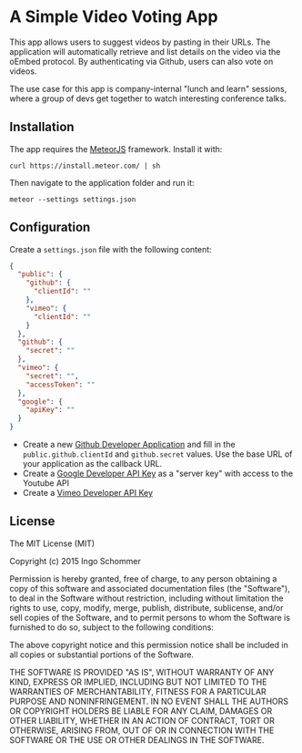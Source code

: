 # A Simple Video Voting App

This app allows users to suggest videos by pasting in their URLs.
The application will automatically retrieve and list details on the video
via the oEmbed protocol. By authenticating via Github, users can also vote on videos.

The use case for this app is company-internal "lunch and learn" sessions,
where a group of devs get together to watch interesting conference talks.

## Installation

The app requires the [MeteorJS](https://www.meteor.com/) framework. Install it with:

```
curl https://install.meteor.com/ | sh
```

Then navigate to the application folder and run it:

```
meteor --settings settings.json
```

## Configuration

Create a `settings.json` file with the following content:

```json
{
  "public": {
    "github": {
      "clientId": ""
    },
    "vimeo": {
      "clientId": ""
    }
  },
  "github": {
    "secret": ""
  },
  "vimeo": {
    "secret": "",
    "accessToken": ""
  },
  "google": {
    "apiKey": ""
  }
}
```

 * Create a new [Github Developer Application](https://github.com/settings/developers)
   and fill in the `public.github.clientId` and `github.secret` values. Use the base URL of your application
   as the callback URL.
 * Create a [Google Developer API Key](https://developers.google.com/youtube/registering_an_application#Create_API_Keys)
    as a "server key" with access to the Youtube API
 * Create a [Vimeo Developer API Key](https://developer.vimeo.com/apps)

## License

The MIT License (MIT)

Copyright (c) 2015 Ingo Schommer

Permission is hereby granted, free of charge, to any person obtaining a copy of
this software and associated documentation files (the "Software"), to deal in
the Software without restriction, including without limitation the rights to
use, copy, modify, merge, publish, distribute, sublicense, and/or sell copies of
the Software, and to permit persons to whom the Software is furnished to do so,
subject to the following conditions:

The above copyright notice and this permission notice shall be included in all
copies or substantial portions of the Software.

THE SOFTWARE IS PROVIDED "AS IS", WITHOUT WARRANTY OF ANY KIND, EXPRESS OR
IMPLIED, INCLUDING BUT NOT LIMITED TO THE WARRANTIES OF MERCHANTABILITY, FITNESS
FOR A PARTICULAR PURPOSE AND NONINFRINGEMENT. IN NO EVENT SHALL THE AUTHORS OR
COPYRIGHT HOLDERS BE LIABLE FOR ANY CLAIM, DAMAGES OR OTHER LIABILITY, WHETHER
IN AN ACTION OF CONTRACT, TORT OR OTHERWISE, ARISING FROM, OUT OF OR IN
CONNECTION WITH THE SOFTWARE OR THE USE OR OTHER DEALINGS IN THE SOFTWARE.
